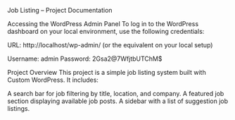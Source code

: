 Job Listing – Project Documentation

Accessing the WordPress Admin Panel
To log in to the WordPress dashboard on your local environment, use the following credentials:

URL: http://localhost/wp-admin/ (or the equivalent on your local setup)

Username: admin
Password: 2Gsa2@7WfjtbUTChM$


Project Overview
This project is a simple job listing system built with Custom WordPress. It includes:

A search bar for job filtering by title, location, and company.
A featured job section displaying available job posts.
A sidebar with a list of suggestion job listings.
